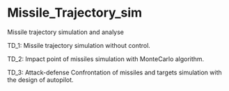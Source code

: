 # Missile_Trajectory_sim
Missile trajectory simulation and analyse

TD_1: Missile trajectory simulation without control.

TD_2: Impact point of missiles simulation with MonteCarlo algorithm.

TD_3: Attack-defense Confrontation of missiles and targets simulation with the design of autopilot.
